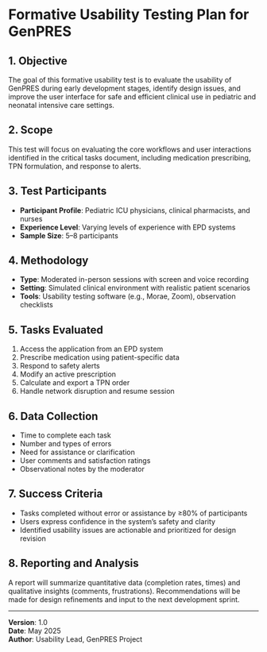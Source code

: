 # Formative Usability Testing Plan for GenPRES

## 1. Objective

The goal of this formative usability test is to evaluate the usability of GenPRES during early development stages, identify design issues, and improve the user interface for safe and efficient clinical use in pediatric and neonatal intensive care settings.

## 2. Scope

This test will focus on evaluating the core workflows and user interactions identified in the critical tasks document, including medication prescribing, TPN formulation, and response to alerts.

## 3. Test Participants

- **Participant Profile**: Pediatric ICU physicians, clinical pharmacists, and nurses  
- **Experience Level**: Varying levels of experience with EPD systems  
- **Sample Size**: 5–8 participants  

## 4. Methodology

- **Type**: Moderated in-person sessions with screen and voice recording  
- **Setting**: Simulated clinical environment with realistic patient scenarios  
- **Tools**: Usability testing software (e.g., Morae, Zoom), observation checklists  

## 5. Tasks Evaluated

1. Access the application from an EPD system  
2. Prescribe medication using patient-specific data  
3. Respond to safety alerts  
4. Modify an active prescription  
5. Calculate and export a TPN order  
6. Handle network disruption and resume session  

## 6. Data Collection

- Time to complete each task  
- Number and types of errors  
- Need for assistance or clarification  
- User comments and satisfaction ratings  
- Observational notes by the moderator  

## 7. Success Criteria

- Tasks completed without error or assistance by ≥80% of participants  
- Users express confidence in the system’s safety and clarity  
- Identified usability issues are actionable and prioritized for design revision  

## 8. Reporting and Analysis

A report will summarize quantitative data (completion rates, times) and qualitative insights (comments, frustrations). Recommendations will be made for design refinements and input to the next development sprint.

---

**Version**: 1.0  
**Date**: May 2025  
**Author**: Usability Lead, GenPRES Project